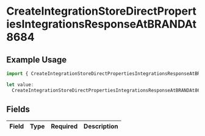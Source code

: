 # CreateIntegrationStoreDirectPropertiesIntegrationsResponseAtBRANDAt8684

## Example Usage

```typescript
import { CreateIntegrationStoreDirectPropertiesIntegrationsResponseAtBRANDAt8684 } from "@vercel/sdk/models/createintegrationstoredirectop.js";

let value:
  CreateIntegrationStoreDirectPropertiesIntegrationsResponseAtBRANDAt8684 = {};
```

## Fields

| Field       | Type        | Required    | Description |
| ----------- | ----------- | ----------- | ----------- |